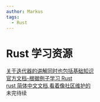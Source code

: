 ```yaml
---
author: Markus
tags:
  - Rust
---
```


# Rust 学习资源

[关于迭代器的讲解同时也包括基础知识](https://wiki.jikexueyuan.com/project/rust/iterators.html)  
[官方文档-根据例子学习 Rust](https://doc.rust-lang.org/stable/rust-by-example/std/box.html)  
[rust 简体中文文档,看着像社区维护的](https://kaisery.github.io/trpl-zh-cn/title-page.html)  
未完待续
